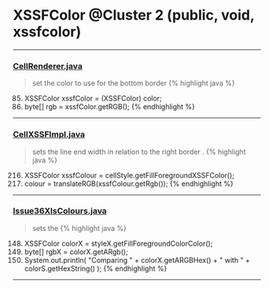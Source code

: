 # XSSFColor @Cluster 2 (public, void, xssfcolor)

***

### [CellRenderer.java](https://searchcode.com/codesearch/view/121321564/)
> set the color to use for the bottom border 
{% highlight java %}
85. XSSFColor xssfColor = (XSSFColor) color;
86. byte[] rgb = xssfColor.getRGB();
{% endhighlight %}

***

### [CellXSSFImpl.java](https://searchcode.com/codesearch/view/72854552/)
> sets the line end width in relation to the right border . 
{% highlight java %}
216. XSSFColor xssfColour = cellStyle.getFillForegroundXSSFColor();
221. colour = translateRGB(xssfColour.getRgb());
{% endhighlight %}

***

### [Issue36XlsColours.java](https://searchcode.com/codesearch/view/64531463/)
> sets the 
{% highlight java %}
148. XSSFColor colorX = styleX.getFillForegroundColorColor();
153.   byte[] rgbX = colorX.getARgb();
156.   System.out.println( "Comparing " + colorX.getARGBHex() + " with " + colorS.getHexString() );
{% endhighlight %}

***

